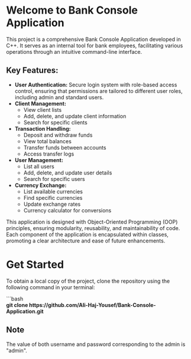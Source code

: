<h1>Welcome to Bank Console Application</h1>
<p>This project is a comprehensive Bank Console Application developed in C++. It serves as an internal tool for bank employees, facilitating various operations through an intuitive command-line interface.</p>

<h2>Key Features:</h2>
<ul>
    <li><strong>User Authentication:</strong> Secure login system with role-based access control, ensuring that permissions are tailored to different user roles, including admin and standard users.</li>
    <li><strong>Client Management:</strong>
        <ul>
            <li>View client lists</li>
            <li>Add, delete, and update client information</li>
            <li>Search for specific clients</li>
        </ul>
    </li>
    <li><strong>Transaction Handling:</strong>
        <ul>
            <li>Deposit and withdraw funds</li>
            <li>View total balances</li>
            <li>Transfer funds between accounts</li>
            <li>Access transfer logs</li>
        </ul>
    </li>
    <li><strong>User Management:</strong>
        <ul>
            <li>List all users</li>
            <li>Add, delete, and update user details</li>
            <li>Search for specific users</li>
        </ul>
    </li>
    <li><strong>Currency Exchange:</strong>
        <ul>
            <li>List available currencies</li>
            <li>Find specific currencies</li>
            <li>Update exchange rates</li>
            <li>Currency calculator for conversions</li>
        </ul>
    </li>
</ul>

<p>This application is designed with Object-Oriented Programming (OOP) principles, ensuring modularity, reusability, and maintainability of code. Each component of the application is encapsulated within classes, promoting a clear architecture and ease of future enhancements.</p>
<h1>Get Started</h1>
<p>To obtain a local copy of the project, clone the repository using the following command in your terminal:</p>
<p>
  ```bash<br>
  <b>git clone https://github.com/Ali-Haj-Yousef/Bank-Console-Application.git</b><br>
  <h2>Note</h2>
    <p>The value of both username and password corresponding to the admin is "admin". </p>
</p>
